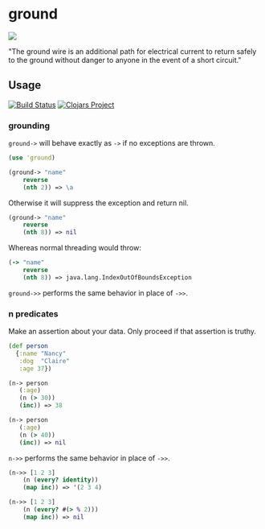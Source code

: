 # ground

![](https://clojars.org/ground/latest-version.svg)

"The ground wire is an additional path for electrical current to return safely to the ground without danger to anyone in the event of a short circuit."

## Usage

[![Build Status](https://travis-ci.org/rcullito/ground.svg?branch=master)](https://travis-ci.org/rcullito/ground)
[![Clojars Project](https://img.shields.io/clojars/v/ground.svg)](https://clojars.org/ground)

### grounding

`ground->` will behave exactly as `->` if no exceptions are thrown. 

```clojure
(use 'ground)

(ground-> "name"
	reverse
	(nth 2)) => \a
```	

Otherwise it will suppress the exception and return nil.

```clojure
(ground-> "name"
	reverse
	(nth 8)) => nil
```

Whereas normal threading would throw:

```clojure
(-> "name"
    reverse
    (nth 8)) => java.lang.IndexOutOfBoundsException
```

`ground->>` performs the same behavior in place of `->>`.

### n predicates


Make an assertion about your data. Only proceed if that assertion is truthy.

```clojure
(def person
  {:name "Nancy"
   :dog  "Claire"
   :age 37})

(n-> person
   (:age)
   (n (> 30))
   (inc)) => 38

(n-> person
   (:age)
   (n (> 40))
   (inc)) => nil

```

`n->>` performs the same behavior in place of `->>`.

```clojure
(n->> [1 2 3]
	(n (every? identity))
	(map inc)) => '(2 3 4)

(n->> [1 2 3]
	(n (every? #(> % 2)))
	(map inc)) => nil
```

